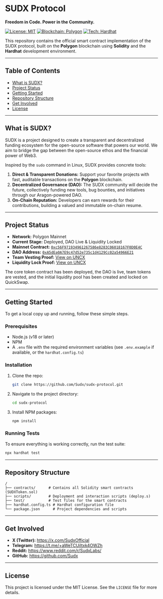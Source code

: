 # SUDX Protocol

**Freedom in Code. Power in the Community.**

[![License: MIT](https://img.shields.io/badge/License-MIT-yellow.svg)](https://opensource.org/licenses/MIT)
[![Blockchain: Polygon](https://img.shields.io/badge/Blockchain-Polygon-8a42f5.svg)](https://polygon.technology/)
[![Tech: Hardhat](https://img.shields.io/badge/Tech-Hardhat-blue.svg)](https://hardhat.org/)

This repository contains the official smart contract implementation of the SUDX protocol, built on the **Polygon** blockchain using **Solidity** and the **Hardhat** development environment.

---

## Table of Contents

- [What is SUDX?](#what-is-sudx)
- [Project Status](#project-status)
- [Getting Started](#getting-started)
- [Repository Structure](#repository-structure)
- [Get Involved](#get-involved)
- [License](#license)

---

## What is SUDX?

SUDX is a project designed to create a transparent and decentralized funding ecosystem for the open-source software that powers our world. We aim to bridge the gap between the open-source ethos and the financial power of Web3.

Inspired by the `sudo` command in Linux, SUDX provides concrete tools:
1.  **Direct & Transparent Donations:** Support your favorite projects with fast, auditable transactions on the **Polygon** blockchain.
2.  **Decentralized Governance (DAO):** The SUDX community will decide the future, collectively funding new tools, bug bounties, and initiatives through our Aragon-powered DAO.
3.  **On-Chain Reputation:** Developers can earn rewards for their contributions, building a valued and immutable on-chain resume.

---

## Project Status

*   **Network:** Polygon Mainnet
*   **Current Stage:** Deployed, DAO Live & Liquidity Locked
*   **Mainnet Contract:** [`0xc56F971934961267586e8283C06018167F0D0E4C`](https://polygonscan.com/token/0xc56F971934961267586e8283C06018167F0D0E4C)
*   **DAO Address:** [`0xA5dEa0A7E9c47d52e735c1d4129Cc02a54966E21`](https://app.aragon.org/dao/polygon-mainnet/0xA5dEa0A7E9c47d52e735c1d4129Cc02a54966E21/dashboard)
*   **Team Vesting Proof:** [View on UNCX](https://app.uncx.network/lockers/token/chain/137/address/0xc56f971934961267586e8283c06018167f0d0e4c)
*   **Liquidity Lock Proof:** [View on UNCX](https://app.uncx.network/lockers/univ2/chain/137/address/0x884c355bdd0332abbbf3bf7ca3f68029ae500030)

The core token contract has been deployed, the DAO is live, team tokens are vested, and the initial liquidity pool has been created and locked on QuickSwap.

---

## Getting Started

To get a local copy up and running, follow these simple steps.

### Prerequisites

*   Node.js (v18 or later)
*   NPM
*   A `.env` file with the required environment variables (see `.env.example` if available, or the `hardhat.config.ts`)

### Installation

1.  Clone the repo:
    ```sh
    git clone https://github.com/Sudx/sudx-protocol.git
    ```
2.  Navigate to the project directory:
    ```sh
    cd sudx-protocol
    ```
3.  Install NPM packages:
    ```sh
    npm install
    ```

### Running Tests

To ensure everything is working correctly, run the test suite:
```sh
npx hardhat test
```

---

## Repository Structure

```
/
├── contracts/      # Contains all Solidity smart contracts (SUDXToken.sol)
├── scripts/        # Deployment and interaction scripts (deploy.s)
├── test/           # Test files for the smart contracts
├── hardhat.config.ts # Hardhat configuration file
└── package.json      # Project dependencies and scripts
```

---

## Get Involved

*   **X (Twitter):** https://x.com/SudxOfficial
*   **Telegram:** https://t.me/+aWeTCUiItxk4OWZh
*   **Reddit:** https://www.reddit.com/r/SudxLabs/
*   **GitHub:** https://github.com/Sudx

---

## License

This project is licensed under the MIT License. See the `LICENSE` file for more details.
